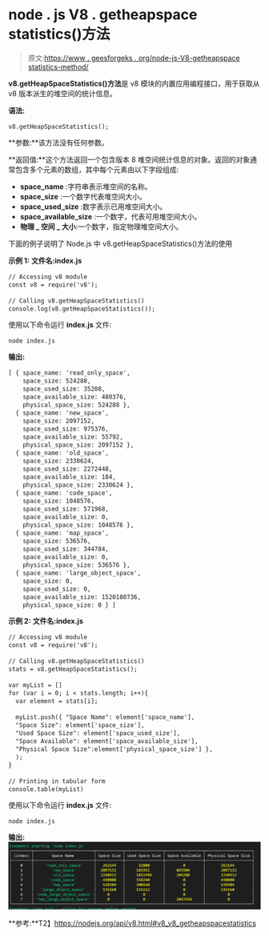 # node . js V8 . getheapspace statistics()方法

> 原文:[https://www . geesforgeks . org/node-js-V8-getheapspace statistics-method/](https://www.geeksforgeeks.org/node-js-v8-getheapspacestatistics-method/)

**v8.getHeapSpaceStatistics()方法**是 v8 模块的内置应用编程接口，用于获取从 v8 版本派生的堆空间的统计信息。

**语法:**

```
v8.getHeapSpaceStatistics();
```

**参数:**该方法没有任何参数。

**返回值:**这个方法返回一个包含版本 8 堆空间统计信息的对象。返回的对象通常包含多个元素的数组，其中每个元素由以下字段组成:

*   **space_name** :字符串表示堆空间的名称。
*   **space_size** :一个数字代表堆空间大小。
*   **space_used_size** :数字表示已用堆空间大小。
*   **space_available_size** :一个数字，代表可用堆空间大小。
*   **物理 _ 空间 _ 大小**:一个数字，指定物理堆空间大小。

下面的例子说明了 Node.js 中 v8.getHeapSpaceStatistics()方法的使用

**示例 1:** **文件名:index.js**

```
// Accessing v8 module
const v8 = require('v8');

// Calling v8.getHeapSpaceStatistics() 
console.log(v8.getHeapSpaceStatistics());
```

使用以下命令运行 **index.js** 文件:

```
node index.js
```

**输出:**

```
[ { space_name: 'read_only_space',
    space_size: 524288,
    space_used_size: 35208,
    space_available_size: 480376,
    physical_space_size: 524288 },
  { space_name: 'new_space',
    space_size: 2097152,
    space_used_size: 975376,
    space_available_size: 55792,
    physical_space_size: 2097152 },
  { space_name: 'old_space',
    space_size: 2330624,
    space_used_size: 2272448,
    space_available_size: 184,
    physical_space_size: 2330624 },
  { space_name: 'code_space',
    space_size: 1048576,
    space_used_size: 571968,
    space_available_size: 0,
    physical_space_size: 1048576 },
  { space_name: 'map_space',
    space_size: 536576,
    space_used_size: 344784,
    space_available_size: 0,
    physical_space_size: 536576 },
  { space_name: 'large_object_space',
    space_size: 0,
    space_used_size: 0,
    space_available_size: 1520180736,
    physical_space_size: 0 } ]

```

**示例 2:** **文件名:index.js**

```
// Accessing v8 module
const v8 = require('v8');

// Calling v8.getHeapSpaceStatistics() 
stats = v8.getHeapSpaceStatistics();

var myList = []
for (var i = 0; i < stats.length; i++){    
  var element = stats[i];

  myList.push({ "Space Name": element['space_name'], 
  "Space Size": element['space_size'], 
  "Used Space Size": element['space_used_size'], 
  "Space Available": element['space_available_size'], 
  "Physical Space Size":element['physical_space_size'] },  
  );
}

// Printing in tabular form
console.table(myList)
```

使用以下命令运行 **index.js** 文件:

```
node index.js
```

**输出:**
![](img/93bdde5f4c6cc973b598e6776a1163a4.png)

**参考:**T2】https://nodejs.org/api/v8.html#v8_v8_getheapspacestatistics